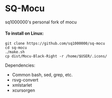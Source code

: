 SQ-Mocu
====

sq1000000's personal fork of mocu

#### To install on Linux:

	git clone https://github.com/sq1000000/sq-mocu
	cd sq-mocu
	./make.sh
	cp dist/Mocu-Black-Right -r /home/$USER/.icons/

Dependencies:

- Common bash, sed, grep, etc.
- rsvg-convert
- xmlstarlet
- xcursorgen
